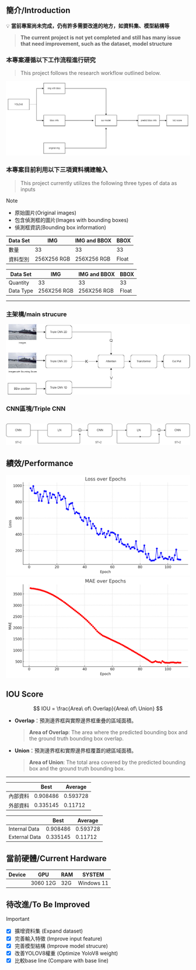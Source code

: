 ﻿## 簡介/Introduction
 💡 **當前專案尚未完成，仍有許多需要改進的地方，如資料集、模型結構等**
 > **The current project is not yet completed and still has many issue that need improvement, such as the dataset, model structure**
 
### 本專案遵循以下工作流程進行研究
>This project follows the research workflow outlined below.


![work flow](https://github.com/ImChouOWO/Tracker-model/blob/main/structure/work%20flowdrawio.drawio.png)


### 本專案目前利用以下三項資料構建輸入
 > This project currently utilizes the following three types of data as inputs

>[!NOTE]
>
> - 原始圖片(Original images)
> - 包含偵測框的圖片(Images with bounding boxes)
> - 偵測框資訊(Bounding box information)
>
>
>| Data Set    | IMG            | IMG and BBOX   | BBOX           |
>|-------------|----------------|----------------|----------------|
>| 數量        | 33             | 33             | 33             |
>| 資料型別    | 256X256 RGB    | 256X256 RGB    | Float          |
>
>| Data Set    | IMG            | IMG and BBOX   | BBOX           |
>|-------------|----------------|----------------|----------------|
>| Quantity    | 33             | 33             | 33             |
>| Data Type   | 256X256 RGB    | 256X256 RGB    | Float          |
> ---
### 主架構/main strucure
![model structure](https://github.com/ImChouOWO/Tracker-model/blob/main/structure/trackermodel.jpg)

### CNN區塊/Triple CNN
![model structure_block](https://github.com/ImChouOWO/Tracker-model/blob/main/structure/trackermodel_block.drawio.png)
---
## 績效/Performance


![LOSS](https://github.com/ImChouOWO/Tracker-model/blob/main/structure/Loss.png)
![MAE](https://github.com/ImChouOWO/Tracker-model/blob/main/structure/MAE.png)


 ## IOU Score
$$
IOU = \frac{Area\ of\ Overlap}{Area\ of\ Union}
$$

- **Overlap**：預測邊界框與實際邊界框重疊的區域面積。
  >**Area of Overlap**: The area where the predicted bounding box and the ground truth bounding box overlap.
- **Union**：預測邊界框和實際邊界框覆蓋的總區域面積。
  >**Area of Union**: The total area covered by the predicted bounding box and the ground truth bounding box.

---

|                | Best      | Average   |
|----------------|-----------|-----------|
| 內部資料       | 0.908486  | 0.593728  |
| 外部資料       | 0.335145  | 0.11712   |

|                | Best      | Average   |
|----------------|-----------|-----------|
| Internal Data  | 0.908486  | 0.593728  |
| External Data  | 0.335145  | 0.11712   |


## 當前硬體/Current Hardware

| Device      | GPU            | RAM            | SYSTEM         |
|-------------|----------------|----------------|----------------|
|             | 3060 12G       | 32G            | Windows 11     |

## 待改進/To Be Improved

> [!IMPORTANT]
> 
> - [x] 擴增資料集 (Expand dataset)
> - [x] 完善輸入特徵 (Improve input feature)
> - [x] 完善模型結構 (Improve model strucure)
> - [x] 改善YOLOV8權重 (Optimize YoloV8 weight)
> - [x] 比較base line (Compare with base line)

